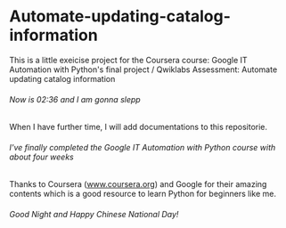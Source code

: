 # Automate-updating-catalog-information
This is a little exeicise project for the Coursera course: Google IT Automation with Python's final project / Qwiklabs Assessment: Automate updating catalog information

###### Now is 02:36 and I am gonna slepp
When I have further time, I will add documentations to this repositorie.

###### I've finally completed the Google IT Automation with Python course with about four weeks
Thanks to Coursera (www.coursera.org) and Google for their amazing contents which is a good resource to learn Python for beginners like me.

###### Good Night and Happy Chinese National Day!
